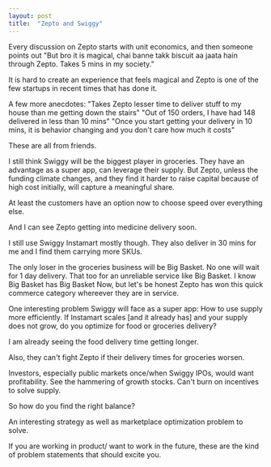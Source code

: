 ```yaml
---
layout: post
title:  "Zepto and Swiggy"
---
```


Every discussion on Zepto starts with unit economics, and then someone points out "But bro it is magical, chai banne takk biscuit aa jaata hain through Zepto. Takes 5 mins in my society."

It is hard to create an experience that feels magical and Zepto is one of the few startups in recent times that has done it.

A few more anecdotes:
"Takes Zepto lesser time to deliver stuff to my house than me getting down the stairs"
"Out of 150 orders, I have had 148 delivered in less than 10 mins"
"Once you start getting your delivery in 10 mins, it is behavior changing and you don't care how much it costs"

These are all from friends.

I still think Swiggy will be the biggest player in groceries. They have an advantage as a super app, can leverage their supply. But Zepto, unless the funding climate changes, and they find it harder to raise capital because of high cost initially, will capture a meaningful share.

At least the customers have an option now to choose speed over everything else.

And I can see Zepto getting into medicine delivery soon.

I still use Swiggy Instamart mostly though. They also deliver in 30 mins for me and I find them carrying more SKUs.

The only loser in the groceries business will be Big Basket. No one will wait for 1 day delivery. That too for an unreliable service like Big Basket. I know Big Basket has Big Basket Now, but let's be honest Zepto has won this quick commerce category whereever they are in service.

One interesting problem Swiggy will face as a super app: How to use supply more efficiently. If Instamart scales [and it already has] and your supply does not grow, do you optimize for food or groceries delivery?

I am already seeing the food delivery time getting longer.

Also, they can't fight Zepto if their delivery times for groceries worsen.

Investors, especially public markets once/when Swiggy IPOs, would want profitability. See the hammering of growth stocks. Can't burn on incentives to solve supply.

So how do you find the right balance?

An interesting strategy as well as marketplace optimization problem to solve.

If you are working in product/ want to work in the future, these are the kind of problem statements that should excite you.
